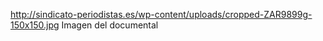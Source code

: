 http://sindicato-periodistas.es/wp-content/uploads/cropped-ZAR9899g-150x150.jpg
Imagen del documental
